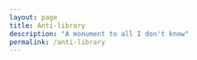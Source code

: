 ```yaml
---
layout: page
title: Anti-library
description: "A monument to all I don't know"
permalink: /anti-library
---
```

